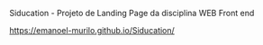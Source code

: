 Siducation - Projeto de Landing Page da disciplina WEB Front end 

https://emanoel-murilo.github.io/Siducation/

